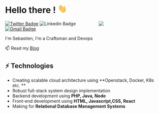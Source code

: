# Hello there ! <img src="https://raw.githubusercontent.com/ABSphreak/ABSphreak/master/gifs/Hi.gif" width="30px">

<img align='right' src='https://user-images.githubusercontent.com/5713670/87202985-820dcb80-c2b6-11ea-9f56-7ec461c497c3.gif' width='200"'>

[![Twitter Badge](https://img.shields.io/badge/-@allema_s-1ca0f1?style=flat-square&labelColor=1ca0f1&logo=twitter&logoColor=white&link=https://twitter.com/allema_s)](https://twitter.com/allema_s) ![Linkedin Badge](https://img.shields.io/badge/-sebastien%20allemand-blue?style=flat-square&logo=Linkedin&logoColor=white&link=https://www.linkedin.com/in/sebastien-allemand/)
[![Gmail Badge](https://img.shields.io/badge/-sebastienallemand.as@gmail.com-c14438?style=flat-square&logo=Gmail&logoColor=white&link=mailto:sebastienallemand.as@gmail.com)](mailto:sebastienallemand.as@gmail.com)

I'm Sebastien, I'm a Craftsman and Devops

📫 Read my [Blog](https://http://sebastienallemand.fr/)

## ⚡ Technologies
- Creating scalable cloud architecture using **Openstack, Docker, K8s etc. **
- Robust full-stack system design implementation
- Backend development using **PHP, Java, Node**
- Front-end development using **HTML, Javascript,CSS, React**
- Making for **Relational Database Management Systems**
